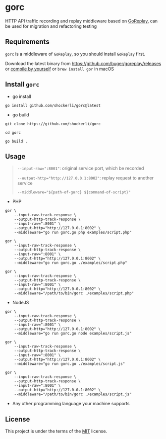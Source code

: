 # gorc

HTTP API traffic recording and replay middleware based on [GoReplay](https://github.com/buger/goreplay), can be used for
migration and refactoring testing

## Requirements

`gorc` is a middleware of `GoReplay`, so you should install `GoReplay` first.

Download the latest binary from https://github.com/buger/goreplay/releases
or [compile by yourself](https://github.com/buger/goreplay/wiki/Compilation)
or `brew install gor` in macOS

## Install `gorc`

- go install

```shell
go install github.com/shockerli/gorc@latest
```

- go build

```shell
git clone https://github.com/shockerli/gorc

cd gorc

go build .
```

## Usage

> `--input-raw=":8001"`: original service port, which be recorded
>
> `--output-http="http://127.0.0.1:8002"`: replay request to another service
>
> `--middleware="${path-of-gorc} ${command-of-script}"`

- PHP

```shell
gor \
    --input-raw-track-response \
    --output-http-track-response \
    --input-raw=":8001" \
    --output-http="http://127.0.0.1:8002" \
    --middleware="go run gorc.go php examples/script.php"

gor \
    --input-raw-track-response \
    --output-http-track-response \
    --input-raw=":8001" \
    --output-http="http://127.0.0.1:8002" \
    --middleware="go run gorc.go ./examples/script.php"

gor \
    --input-raw-track-response \
    --output-http-track-response \
    --input-raw=":8001" \
    --output-http="http://127.0.0.1:8002" \
    --middleware="/path/to/bin/gorc ./examples/script.php"
```

- NodeJS

```shell
gor \
    --input-raw-track-response \
    --output-http-track-response \
    --input-raw=":8001" \
    --output-http="http://127.0.0.1:8002" \
    --middleware="go run gorc.go node examples/script.js"

gor \
    --input-raw-track-response \
    --output-http-track-response \
    --input-raw=":8001" \
    --output-http="http://127.0.0.1:8002" \
    --middleware="go run gorc.go ./examples/script.js"

gor \
    --input-raw-track-response \
    --output-http-track-response \
    --input-raw=":8001" \
    --output-http="http://127.0.0.1:8002" \
    --middleware="/path/to/bin/gorc ./examples/script.js"
```

- Any other programming language your machine supports

## License

This project is under the terms of the [MIT](LICENSE) license.
